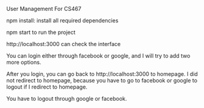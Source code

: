 User Management For CS467

npm install: install all required dependencies 

npm start to run the project 

http://localhost:3000 can check the interface 


You can login either through facebook or google, and I will try to add two more options. 

After you login, you can go back to http://localhost:3000 to homepage.
I did not redirect to homepage, because you have to go to facebook or google to logout if I redirect to homepage.

You have to logout through google or facebook. 

